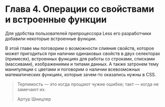 # Глава 4. Операции со свойствами и встроенные функции

Для удобства пользователей препроцессора Less его разработчики добавили некоторые встроенные функции.

В этой главе мы поговорим о возможности слияния свойств, которое может пригодиться при наличии одинаковых свойств в двух селекторах (примесях), встроенных функциях для работы со строками, списками (массивами), изображениями и типами данных. А также затронем тему манипуляции с цветами и поговорим о наличии всевозможных математических функциях, которые зачем-то оказались нужны в CSS.

> Терпимость — это когда прощают чужие ошибки; такт — когда не замечают их. 
>
> Артур Шницлер

